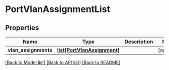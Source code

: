 # PortVlanAssignmentList


## Properties
Name | Type | Description | Notes
------------ | ------------- | ------------- | -------------
**vlan_assignments** | [**list[PortVlanAssignment]**](PortVlanAssignment.md) |  | [optional] 

[[Back to Model list]](../README.md#documentation-for-models) [[Back to API list]](../README.md#documentation-for-api-endpoints) [[Back to README]](../README.md)


